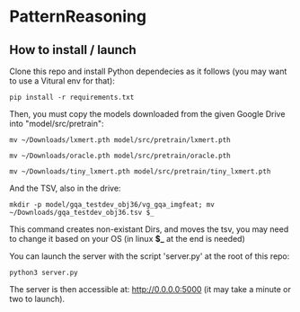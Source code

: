 # PatternReasoning



## How to install / launch


Clone this repo and install Python dependecies as it follows (you may want to use a Vitural env for that):


```
pip install -r requirements.txt
```

Then, you must copy the models downloaded from the given Google Drive into "model/src/pretrain":

```
mv ~/Downloads/lxmert.pth model/src/pretrain/lxmert.pth

mv ~/Downloads/oracle.pth model/src/pretrain/oracle.pth

mv ~/Downloads/tiny_lxmert.pth model/src/pretrain/tiny_lxmert.pth
```

And the TSV, also in the drive:

```
mkdir -p model/gqa_testdev_obj36/vg_gqa_imgfeat; mv ~/Downloads/gqa_testdev_obj36.tsv $_
```

This command creates non-existant Dirs, and moves the tsv, you may need to change it based on your OS (in linux **$_** at the end is needed)



You can launch the server with the script 'server.py' at the root of this repo:


```
python3 server.py
```




The server is then accessible at: http://0.0.0.0:5000 (it may take a minute or two to launch).
